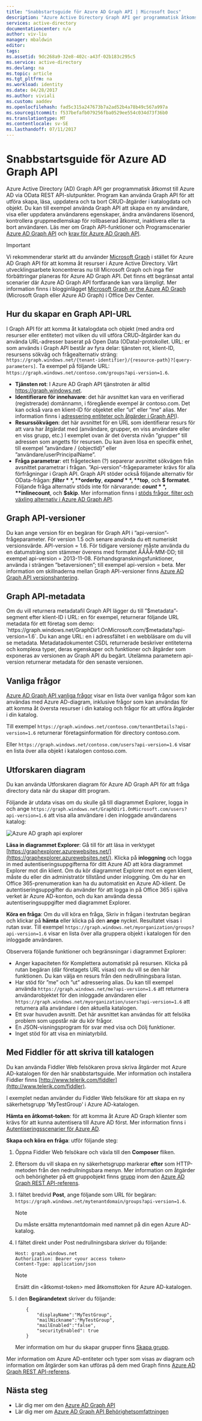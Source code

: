 ```yaml
---
title: "Snabbstartsguide för Azure AD Graph API | Microsoft Docs"
description: "Azure Active Directory Graph API ger programmatisk åtkomst till Azure AD via OData REST API-slutpunkter. Program kan använda Graph API för att utföra skapa, läsa, uppdatera och ta bort CRUD-åtgärder i katalogdata och objekt."
services: active-directory
documentationcenter: n/a
author: viv-liu
manager: mbaldwin
editor: 
tags: 
ms.assetid: 9dc268a9-32e8-402c-a43f-02b183c295c5
ms.service: active-directory
ms.devlang: na
ms.topic: article
ms.tgt_pltfrm: na
ms.workload: identity
ms.date: 04/28/2017
ms.author: viviali
ms.custom: aaddev
ms.openlocfilehash: fad5c315a247673b7a2ad52b4a78b49c567a997a
ms.sourcegitcommit: f537befafb079256fba0529ee554c034d73f36b0
ms.translationtype: MT
ms.contentlocale: sv-SE
ms.lasthandoff: 07/11/2017
---
```

# <a name="quickstart-for-the-azure-ad-graph-api"></a>Snabbstartsguide för Azure AD Graph API
Azure Active Directory (AD) Graph API ger programmatisk åtkomst till Azure AD via OData REST API-slutpunkter. Program kan använda Graph API för att utföra skapa, läsa, uppdatera och ta bort CRUD-åtgärder i katalogdata och objekt. Du kan till exempel använda Graph API att skapa en ny användare, visa eller uppdatera användarens egenskaper, ändra användarens lösenord, kontrollera gruppmedlemskap för rollbaserad åtkomst, inaktivera eller ta bort användaren. Läs mer om Graph API-funktioner och Programscenarier [Azure AD Graph API](https://msdn.microsoft.com/Library/Azure/Ad/Graph/api/api-catalog) och [krav för Azure AD Graph API](https://msdn.microsoft.com/library/hh974476.aspx). 

> [!IMPORTANT]
> Vi rekommenderar starkt att du använder [Microsoft Graph](https://developer.microsoft.com/graph) i stället för Azure AD Graph API för att komma åt resurser i Azure Active Directory. Vårt utvecklingsarbete koncentreras nu till Microsoft Graph och inga fler förbättringar planeras för Azure AD Graph API. Det finns ett begränsat antal scenarier där Azure AD Graph API fortfarande kan vara lämpligt. Mer information finns i blogginlägget [Microsoft Graph or the Azure AD Graph](https://dev.office.com/blogs/microsoft-graph-or-azure-ad-graph) (Microsoft Graph eller Azure AD Graph) i Office Dev Center.
> 
> 

## <a name="how-to-construct-a-graph-api-url"></a>Hur du skapar en Graph API-URL
I Graph API för att komma åt katalogdata och objekt (med andra ord resurser eller entiteter) mot vilken du vill utföra CRUD-åtgärder kan du använda URL-adresser baserat på Open Data (OData)-protokollet. URL: er som används i Graph API består av fyra delar: tjänsten rot, klient-ID, resursens sökväg och frågealternativ sträng: `https://graph.windows.net/{tenant-identifier}/{resource-path}?[query-parameters]`. Ta exempel på följande URL: `https://graph.windows.net/contoso.com/groups?api-version=1.6`.

* **Tjänsten rot**: I Azure AD Graph API tjänstroten är alltid https://graph.windows.net.
* **Identifierare för innehavare**: det här avsnittet kan vara en verifierad (registrerade) domännamn, i föregående exempel är contoso.com. Det kan också vara en klient-ID för objektet eller ”ut” eller ”me” alias. Mer information finns i [adressering entiteter och åtgärder i Graph API](https://msdn.microsoft.com/Library/Azure/Ad/Graph/howto/azure-ad-graph-api-operations-overview)).
* **Resurssökvägen**: det här avsnittet för en URL som identifierar resurs för att vara har åtgärdat med (användare, grupper, en viss användare eller en viss grupp, etc.) I exemplet ovan är det översta nivån ”grupper” till adressen som angetts för resursen. Du kan även lösa en specifik enhet, till exempel ”användare / {objectId}” eller ”användare/userPrincipalName”.
* **Fråga parametrar**: ett frågetecken (?) separerar avsnittet sökvägen från avsnittet parametrar i frågan. ”Api-version”-frågeparameter krävs för alla förfrågningar i Graph API. Graph API stöder också följande alternativ för OData-frågan: **$filter**, **$orderby**, **$expand**, **$top**, och **$ formatet**. Följande fråga alternativ stöds inte för närvarande: **$count**, **$inlinecount**, och **$skip**. Mer information finns i [stöds frågor, filter och växling alternativ i Azure AD Graph API](https://msdn.microsoft.com/Library/Azure/Ad/Graph/howto/azure-ad-graph-api-supported-queries-filters-and-paging-options).

## <a name="graph-api-versions"></a>Graph API-versioner
Du kan ange version för en begäran för Graph API i ”api-version”-frågeparameter. För version 1.5 och senare använda du ett numeriskt versionsvärde. API-version = 1.6. För tidigare versioner måste använda du en datumsträng som stämmer överens med formatet ÅÅÅÅ-MM-DD; till exempel api-version = 2013-11-08. Förhandsgranskningsfunktioner, använda i strängen ”betaversionen”; till exempel api-version = beta. Mer information om skillnaderna mellan Graph API-versioner finns [Azure AD Graph API versionshantering](https://msdn.microsoft.com/Library/Azure/Ad/Graph/howto/azure-ad-graph-api-versioning).

## <a name="graph-api-metadata"></a>Graph API-metadata
Om du vill returnera metadatafil Graph API lägger du till ”$metadata”-segment efter klient-ID i URL: en för exempel, returnerar följande URL metadata för ett företag som demo: `https://graph.windows.net/GraphDir1.OnMicrosoft.com/$metadata?api-version=1.6`. Du kan ange URL: en i adressfältet i en webbläsare om du vill se metadata. Metadatadokumentet CSDL returnerade beskriver entiteterna och komplexa typer, deras egenskaper och funktioner och åtgärder som exponeras av versionen av Graph API du begärt. Utelämna parametern api-version returnerar metadata för den senaste versionen.

## <a name="common-queries"></a>Vanliga frågor
[Azure AD Graph API vanliga frågor](https://msdn.microsoft.com/Library/Azure/Ad/Graph/howto/azure-ad-graph-api-supported-queries-filters-and-paging-options#CommonQueries) visar en lista över vanliga frågor som kan användas med Azure AD-diagram, inklusive frågor som kan användas för att komma åt översta resurser i din katalog och frågor för att utföra åtgärder i din katalog.

Till exempel `https://graph.windows.net/contoso.com/tenantDetails?api-version=1.6` returnerar företagsinformation för directory contoso.com.

Eller `https://graph.windows.net/contoso.com/users?api-version=1.6` visar en lista över alla objekt i katalogen contoso.com.

## <a name="using-the-graph-explorer"></a>Utforskaren diagram
Du kan använda Utforskaren diagram för Azure AD Graph API för att fråga directory data när du skapar ditt program.

Följande är utdata visas om du skulle gå till diagrammet Explorer, logga in och ange `https://graph.windows.net/GraphDir1.OnMicrosoft.com/users?api-version=1.6` att visa alla användare i den inloggade användarens katalog:

![Azure AD graph api explorer](./media/active-directory-graph-api-quickstart/graph_explorer.png)

**Läsa in diagrammet Explorer**: Gå till för att läsa in verktyget [https://graphexplorer.azurewebsites.net/](https://graphexplorer.azurewebsites.net/). Klicka på **inloggning** och logga in med autentiseringsuppgifterna för ditt Azure AD att köra diagrammet Explorer mot din klient. Om du kör diagrammet Explorer mot en egen klient, måste du eller din administratör tillstånd under inloggning. Om du har en Office 365-prenumeration kan ha du automatiskt en Azure AD-klient. De autentiseringsuppgifter du använder för att logga in på Office 365 i själva verket är Azure AD-konton, och du kan använda dessa autentiseringsuppgifter med diagrammet Explorer.

**Köra en fråga**: Om du vill köra en fråga, Skriv in frågan i textrutan begäran och klickar på **hämta** eller klicka på den **ange** nyckel. Resultatet visas i rutan svar. Till exempel `https://graph.windows.net/myorganization/groups?api-version=1.6` visar en lista över alla gruppera objekt i katalogen för den inloggade användaren.

Observera följande funktioner och begränsningar i diagrammet Explorer:

* Anger kapaciteten för Komplettera automatiskt på resursen. Klicka på rutan begäran (där företagets URL visas) om du vill se den här funktionen. Du kan välja en resurs från den nedrullningsbara listan.
* Har stöd för ”me” och ”ut” adressering alias. Du kan till exempel använda `https://graph.windows.net/me?api-version=1.6` att returnera användarobjektet för den inloggade användaren eller `https://graph.windows.net/myorganization/users?api-version=1.6` att returnera alla användare i den aktuella katalogen.
* Ett svar huvuden avsnitt. Det här avsnittet kan användas för att felsöka problem som uppstår när du kör frågor.
* En JSON-visningsprogram för svar med visa och Dölj funktioner.
* Inget stöd för att visa en miniatyrbild.

## <a name="using-fiddler-to-write-to-the-directory"></a>Med Fiddler för att skriva till katalogen
Du kan använda Fiddler Web felsökaren prova skriva åtgärder mot Azure AD-katalogen för den här snabbstartsguide. Mer information och installera Fiddler finns [http://www.telerik.com/fiddler](http://www.telerik.com/fiddler).

I exemplet nedan använder du Fiddler Web felsökare för att skapa en ny säkerhetsgrupp 'MyTestGroup' i Azure AD-katalogen.

**Hämta en åtkomst-token**: för att komma åt Azure AD Graph klienter som krävs för att kunna autentisera till Azure AD först. Mer information finns i [Autentiseringsscenarier för Azure AD](active-directory-authentication-scenarios.md).

**Skapa och köra en fråga**: utför följande steg:

1. Öppna Fiddler Web felsökare och växla till den **Composer** fliken.
2. Eftersom du vill skapa en ny säkerhetsgrupp markerar **efter** som HTTP-metoden från den nedrullningsbara menyn. Mer information om åtgärder och behörigheter på ett gruppobjekt finns [grupp](https://msdn.microsoft.com/Library/Azure/Ad/Graph/api/entity-and-complex-type-reference#GroupEntity) inom den [Azure AD Graph REST API-referens](https://msdn.microsoft.com/Library/Azure/Ad/Graph/api/api-catalog).
3. I fältet bredvid **Post**, ange följande som URL för begäran: `https://graph.windows.net/mytenantdomain/groups?api-version=1.6`.
   
   > [!NOTE]
   > Du måste ersätta mytenantdomain med namnet på din egen Azure AD-katalog.
   > 
   > 
4. I fältet direkt under Post nedrullningsbara skriver du följande:
   
    ```
   Host: graph.windows.net
   Authorization: Bearer <your access token>
   Content-Type: application/json
   ```
   
   > [!NOTE]
   > Ersätt din &lt;åtkomst-token&gt; med åtkomsttoken för Azure AD-katalogen.
   > 
   > 
5. I den **Begärandetext** skriver du följande:
   
    ```
        {
            "displayName":"MyTestGroup",
            "mailNickname":"MyTestGroup",
            "mailEnabled":"false",
            "securityEnabled": true
        }
   ```
   
    Mer information om hur du skapar grupper finns [Skapa grupp](https://msdn.microsoft.com/Library/Azure/Ad/Graph/api/groups-operations#CreateGroup).

Mer information om Azure AD-entiteter och typer som visas av diagram och information om åtgärder som kan utföras på dem med Graph finns [Azure AD Graph REST API-referens](https://msdn.microsoft.com/Library/Azure/Ad/Graph/api/api-catalog).

## <a name="next-steps"></a>Nästa steg
* Lär dig mer om den [Azure AD Graph API](https://msdn.microsoft.com/Library/Azure/Ad/Graph/api/api-catalog)
* Lär dig mer om [Azure AD Graph API Behörighetsomfattningen](https://msdn.microsoft.com/Library/Azure/Ad/Graph/howto/azure-ad-graph-api-permission-scopes)

